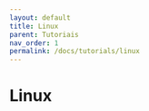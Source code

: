 ```yaml
---
layout: default
title: Linux
parent: Tutoriais
nav_order: 1
permalink: /docs/tutorials/linux
---
```

# Linux
